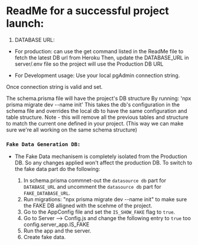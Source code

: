 # ReadMe for a successful project launch:

1. DATABASE URL:
 *  For production: can use the get command listed in the ReadMe file to fetch the latest DB url from Heroku
	Then, update the DATABASE_URL in server/.env file so the project will use the Production DB URL
	
* For Development usage: 
  Use your local pgAdmin connection string. 
  
Once connection string is valid and set. 

The schema.prisma file will have the project's DB structure
By running: 'npx prisma migrate dev --name init'
This takes the db's configuration in the schema file and overrides the local db to have the same configuration and table structure.
Note - this will remove all the previous tables and structure to match the current one defined in your project. 
(This way we can make sure we're all working on the same schema structure) 


### `Fake Data Generation DB:`   
* The Fake Data mechanisem is completely isolated from the Production DB.
So any changes applied won't affect the production DB.
To switch to the fake data part do the following:

  1. In schema.prisma commnet-out the `datasource db` part for `DATABASE_URL`
  and uncomment the `datasource db` part for `FAKE_DATABASE_URL`.
  2. Run migrations: "npx prisma migrate dev --name init" to make sure the FAKE DB alligned with the scehme of the project.
  3. Go to the AppConfig file and set the `IS_SHOW_FAKE` flag to `true`.
  4. Go to Server --> Config.js and change the following entry to `true` too config.server_app.IS_FAKE
  5. Run the app and the server.
  6. Create fake data. 
